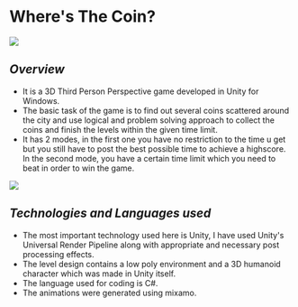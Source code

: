 # Where's The Coin?

<img src = "https://github.com/NeelChitre/Where-s-My-Coin/blob/master/Where's%20My%20Coin_%2010-05-2022%2021_08_43.png?raw=true" />

## _Overview_

- It is a 3D Third Person Perspective game developed in Unity for Windows.
- The basic task of the game is to find out several coins scattered around the city and use logical and problem solving approach to collect the coins and finish the levels within the given time limit.
- It has 2 modes, in the first one you have no restriction to the time u get but you still have to post the best possible time to achieve a highscore. In the second mode, you have a certain time limit which you need to beat in order to win the game.

<img src = "https://github.com/NeelChitre/Where-s-My-Coin/blob/master/Where's%20My%20Coin%20-%20EasyMode%20-%20PC,%20Mac%20&%20Linux%20Standalone%20-%20Unity%202020.3.26f1%20Personal%20_DX11_%2010-05-2022%2021_26_48%20(2).png?raw=true" />

## _Technologies and Languages used_

- The most important technology used here is Unity, I have used Unity's Universal Render Pipeline along with appropriate and necessary post processing effects.
- The level design contains a low poly environment and a 3D humanoid character which was made in Unity itself.
- The language used for coding is C#.
- The animations were generated using mixamo.

